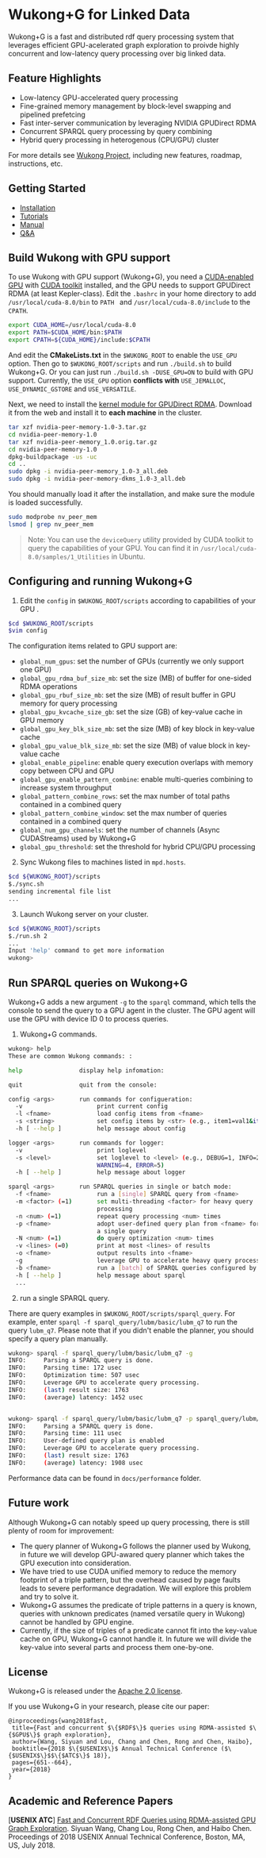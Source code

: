 # Wukong+G for Linked Data

Wukong+G is a fast and distributed rdf query processing system that leverages efficient GPU-acelerated graph exploration to proivde highly concurrent and low-latency query processing over big linked data.


## Feature Highlights

* Low-latency GPU-accelerated query processing
* Fine-grained memory management by block-level swapping and pipelined prefetcing
* Fast inter-server communication by leveraging NVIDIA GPUDirect RDMA
* Concurrent SPARQL query processing by query combining
* Hybrid query processing in heterogenous (CPU/GPU) cluster

For more details see [Wukong Project](http://ipads.se.sjtu.edu.cn/projects/wukong), including new features, roadmap, instructions, etc.


## Getting Started

* [Installation](docs/notes/INSTALL.md)
* [Tutorials](docs/notes/TUTORIALS.md)
* [Manual](docs/notes/COMMANDS.md)
* [Q&A](docs/notes/QA.md)

## Build Wukong with GPU support

To use Wukong with GPU support (Wukong+G), you need a [CUDA-enabled GPU](https://developer.nvidia.com/cuda-gpus) with [CUDA toolkit](https://developer.nvidia.com/cuda-toolkit) installed, and the GPU needs to support GPUDirect RDMA (at least Kepler-class). Edit the `.bashrc` in your home directory to add `/usr/local/cuda-8.0/bin` to `PATH ` and `/usr/local/cuda-8.0/include` to the `CPATH`.

```bash
export CUDA_HOME=/usr/local/cuda-8.0
export PATH=$CUDA_HOME/bin:$PATH
export CPATH=${CUDA_HOME}/include:$CPATH
```

And edit the **CMakeLists.txt** in the `$WUKONG_ROOT` to enable the `USE_GPU` option. Then go to `$WUKONG_ROOT/scripts` and run `./build.sh` to build Wukong+G. Or you can just run `./build.sh -DUSE_GPU=ON` to build with GPU support. Currently, the `USE_GPU` option **conflicts with** `USE_JEMALLOC`, `USE_DYNAMIC_GSTORE` and  `USE_VERSATILE`.

Next, we need to install the [kernel module for GPUDirect RDMA](http://www.mellanox.com/page/products_dyn?product_family=295&mtag=gpudirect). Download it from the web and install it to **each machine** in the cluster.

```bash
tar xzf nvidia-peer-memory-1.0-3.tar.gz
cd nvidia-peer-memory-1.0
tar xzf nvidia-peer-memory_1.0.orig.tar.gz
cd nvidia-peer-memory-1.0
dpkg-buildpackage -us -uc
cd ..
sudo dpkg -i nvidia-peer-memory_1.0-3_all.deb
sudo dpkg -i nvidia-peer-memory-dkms_1.0-3_all.deb
```

You should manually load it after the installation, and make sure the module is loaded successfully.

```bash
sudo modprobe nv_peer_mem
lsmod | grep nv_peer_mem
```



> Note: You can use the `deviceQuery` utility provided by CUDA toolkit to query the capabilities of your GPU. You can find it in `/usr/local/cuda-8.0/samples/1_Utilities` in Ubuntu.



<a  name="config"></a>

## Configuring and running Wukong+G

1) Edit the `config` in `$WUKONG_ROOT/scripts` according to capabilities of your GPU .

```bash
$cd $WUKONG_ROOT/scripts
$vim config
```

The configuration items related to GPU support are:

* `global_num_gpus`: set the number of GPUs (currently we only support one GPU)
* `global_gpu_rdma_buf_size_mb`: set the size (MB) of buffer for one-sided RDMA operations
* `global_gpu_rbuf_size_mb`: set the size (MB) of result buffer in GPU memory for query processing
* `global_gpu_kvcache_size_gb`: set the size (GB) of key-value cache in GPU memory
* `global_gpu_key_blk_size_mb`: set the size (MB) of key block in key-value cache
* `global_gpu_value_blk_size_mb`: set the size (MB) of value block in key-value cache
* `global_enable_pipeline`: enable query execution overlaps with memory copy between CPU and GPU
* `global_gpu_enable_pattern_combine`: enable multi-queries combining to increase system throughput
* `global_pattern_combine_rows`:  set the max number of total paths contained in a combined query
* `global_pattern_combine_window`:  set the max number of queries contained in a combined query
* `global_num_gpu_channels`: set the number of channels (Async CUDAStreams) used by Wukong+G
* `global_gpu_threshold`:  set the threshold for hybrid CPU/GPU processing

2) Sync Wukong files to machines listed in `mpd.hosts`.

```bash
$cd ${WUKONG_ROOT}/scripts
$./sync.sh
sending incremental file list
...
```

3) Launch Wukong server on your cluster.

```bash
$cd ${WUKONG_ROOT}/scripts
$./run.sh 2
...
Input 'help' command to get more information
wukong>
```



<a name="run"></a>

## Run SPARQL queries on Wukong+G

Wukong+G adds a new argument `-g` to the `sparql` command, which tells the console to send the query to a GPU agent in the cluster. The GPU agent will use the GPU with device ID 0 to process queries.

1) Wukong+G commands.

```bash
wukong> help
These are common Wukong commands: :

help                display help infomation:

quit                quit from the console:

config <args>       run commands for configueration:
  -v                     print current config
  -l <fname>             load config items from <fname>
  -s <string>            set config items by <str> (e.g., item1=val1&item2=...)
  -h [ --help ]          help message about config

logger <args>       run commands for logger:
  -v                     print loglevel
  -s <level>             set loglevel to <level> (e.g., DEBUG=1, INFO=2,
                         WARNING=4, ERROR=5)
  -h [ --help ]          help message about logger

sparql <args>       run SPARQL queries in single or batch mode:
  -f <fname>             run a [single] SPARQL query from <fname>
  -m <factor> (=1)       set multi-threading <factor> for heavy query
                         processing
  -n <num> (=1)          repeat query processing <num> times
  -p <fname>             adopt user-defined query plan from <fname> for running
                         a single query
  -N <num> (=1)          do query optimization <num> times
  -v <lines> (=0)        print at most <lines> of results
  -o <fname>             output results into <fname>
  -g                     leverage GPU to accelerate heavy query processing
  -b <fname>             run a [batch] of SPARQL queries configured by <fname>
  -h [ --help ]          help message about sparql
  ...
```

2) run a single SPARQL query.

There are query examples in `$WUKONG_ROOT/scripts/sparql_query`. For example, enter `sparql -f sparql_query/lubm/basic/lubm_q7` to run the query `lubm_q7`.
Please note that if you didn't enable the planner, you should specify a query plan manually.


```bash
wukong> sparql -f sparql_query/lubm/basic/lubm_q7 -g
INFO:     Parsing a SPARQL query is done.
INFO:     Parsing time: 172 usec
INFO:     Optimization time: 507 usec
INFO:     Leverage GPU to accelerate query processing.
INFO:     (last) result size: 1763
INFO:     (average) latency: 1452 usec


wukong> sparql -f sparql_query/lubm/basic/lubm_q7 -p sparql_query/lubm/basic/osdi16_plan/lubm_q7.fmt -g
INFO:     Parsing a SPARQL query is done.
INFO:     Parsing time: 111 usec
INFO:     User-defined query plan is enabled
INFO:     Leverage GPU to accelerate query processing.
INFO:     (last) result size: 1763
INFO:     (average) latency: 1908 usec
```

Performance data can be found in `docs/performance` folder.

<a name="caveat"></a>

## Future work
Although Wukong+G can notably speed up query processing, there is still plenty of room for improvement:
- The query planner of Wukong+G follows the planner used by Wukong, in future we will develop GPU-awared query planner which takes the GPU execution into consideration.
- We have tried to use CUDA unified memory to reduce the memory footprint of a triple pattern,
but the overhead caused by page faults leads to severe performance degradation. We will explore this problem and try to solve it.
- Wukong+G assumes the predicate of triple patterns in a query is known, queries with unknown predicates (named versatile query in Wukong) cannot be handled by GPU engine.
- Currently, if the size of triples of a predicate cannot fit into the key-value cache on GPU, Wukong+G cannot handle it. In future we will divide the key-value into several parts and process them one-by-one.

## License

Wukong+G is released under the [Apache 2.0 license](http://www.apache.org/licenses/LICENSE-2.0.html).

If you use Wukong+G in your research, please cite our paper:

    @inproceedings{wang2018fast,
     title={Fast and concurrent $\{$RDF$\}$ queries using RDMA-assisted $\{$GPU$\}$ graph exploration},
     author={Wang, Siyuan and Lou, Chang and Chen, Rong and Chen, Haibo},
     booktitle={2018 $\{$USENIX$\}$ Annual Technical Conference ($\{$USENIX$\}$$\{$ATC$\}$ 18)},
     pages={651--664},
     year={2018}
    }


## Academic and Reference Papers 

[**USENIX ATC**] [Fast and Concurrent RDF Queries using RDMA-assisted GPU Graph Exploration](docs/papers/wukong+g-atc18.pdf). Siyuan Wang, Chang Lou, Rong Chen, and Haibo Chen. Proceedings of 2018 USENIX Annual Technical Conference, Boston, MA, US, July 2018.



